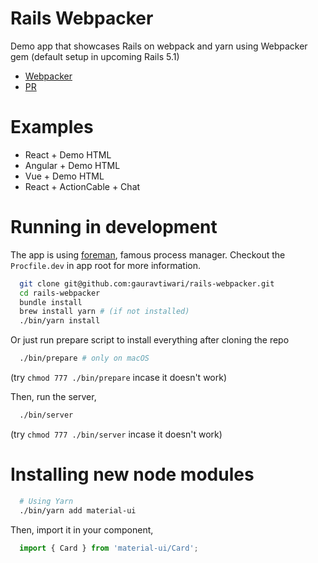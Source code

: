 # Rails Webpacker

Demo app that showcases Rails on webpack and yarn using Webpacker gem (default setup in upcoming Rails 5.1)

* [Webpacker](https://github.com/rails/webpacker)
* [PR](https://github.com/rails/rails/pull/26836)

# Examples

* React + Demo HTML
* Angular + Demo HTML
* Vue + Demo HTML
* React + ActionCable + Chat

# Running in development

The app is using [foreman](https://github.com/ddollar/foreman), famous process manager. Checkout the `Procfile.dev` in app root for more information.

```bash
  git clone git@github.com:gauravtiwari/rails-webpacker.git
  cd rails-webpacker
  bundle install
  brew install yarn # (if not installed)
  ./bin/yarn install
```

Or just run prepare script to install everything after cloning the repo

```bash
  ./bin/prepare # only on macOS
```

(try `chmod 777 ./bin/prepare` incase it doesn't work)

Then, run the server,

```bash
  ./bin/server
```
(try `chmod 777 ./bin/server` incase it doesn't work)


# Installing new node modules

```bash
  # Using Yarn
  ./bin/yarn add material-ui
```

Then, import it in your component,

```js
  import { Card } from 'material-ui/Card';
```
